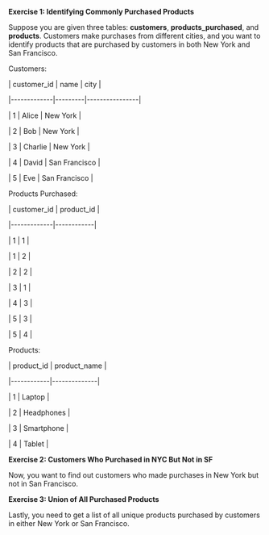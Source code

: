**Exercise 1: Identifying Commonly Purchased Products**

Suppose you are given three tables: **customers**, **products\_purchased**, and **products**. Customers make purchases from different cities, and you want to identify products that are purchased by customers in both New York and San Francisco.

Customers:

| customer\_id | name | city |

|-------------|---------|----------------|

| 1 | Alice | New York |

| 2 | Bob | New York |

| 3 | Charlie | New York |

| 4 | David | San Francisco |

| 5 | Eve | San Francisco |

Products Purchased:

| customer\_id | product\_id |

|-------------|------------|

| 1 | 1 |

| 1 | 2 |

| 2 | 2 |

| 3 | 1 |

| 4 | 3 |

| 5 | 3 |

| 5 | 4 |

Products:

| product\_id | product\_name |

|------------|--------------|

| 1 | Laptop |

| 2 | Headphones |

| 3 | Smartphone |

| 4 | Tablet |

**Exercise 2: Customers Who Purchased in NYC But Not in SF**

Now, you want to find out customers who made purchases in New York but not in San Francisco.

**Exercise 3: Union of All Purchased Products**

Lastly, you need to get a list of all unique products purchased by customers in either New York or San Francisco.
